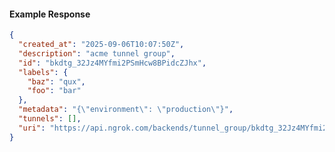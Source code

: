 <!-- Code generated for API Clients. DO NOT EDIT. -->

#### Example Response

```json
{
  "created_at": "2025-09-06T10:07:50Z",
  "description": "acme tunnel group",
  "id": "bkdtg_32Jz4MYfmi2PSmHcw8BPidcZJhx",
  "labels": {
    "baz": "qux",
    "foo": "bar"
  },
  "metadata": "{\"environment\": \"production\"}",
  "tunnels": [],
  "uri": "https://api.ngrok.com/backends/tunnel_group/bkdtg_32Jz4MYfmi2PSmHcw8BPidcZJhx"
}
```
